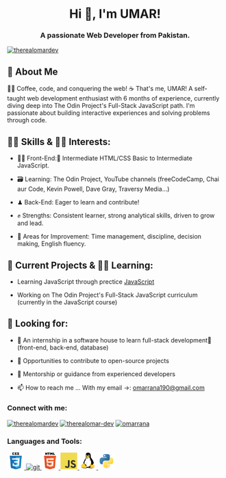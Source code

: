 <h1 align="center">Hi 👋, I'm UMAR!</h1>
<h3 align="center">A passionate Web Developer from Pakistan.</h3>


<p align="left"> <a href="https://twitter.com/therealomardev" target="blank"><img src="https://img.shields.io/twitter/follow/therealomardev?logo=twitter&style=for-the-badge" alt="therealomardev" /></a> </p>

## 🚀 About Me
🙋‍♂️ Coffee, code, and conquering the web! ☕ That's me, UMAR! A self-taught web development enthusiast with 6 months of experience, currently diving deep into The Odin Project's Full-Stack JavaScript path. I'm passionate about building interactive experiences and solving problems through code.


## 🧑‍💻 Skills & 🧑‍🏫 Interests:
- 👩‍💻 Front-End:🧩 Intermediate HTML/CSS Basic to Intermediate JavaScript.

- 🗃 Learning: The Odin Project, YouTube channels (freeCodeCamp, Chai aur Code, Kevin Powell, Dave Gray, Traversy Media...)

- ♟ Back-End: Eager to learn and contribute!

- ✊ Strengths: Consistent learner, strong analytical skills, driven to grow and lead.

- 🧗 Areas for Improvement: Time management, discipline, decision making, English fluency.

## 🧳 Current Projects & 🧑‍🏫 Learning:
- Learning JavaScript through prectice [JavaScript](https://github.com/OmarRana-dev/learning-javascript-through-practice)

- Working on The Odin Project's Full-Stack JavaScript curriculum (currently in the JavaScript course)

## 👀 Looking for:
- 🚨 An internship in a software house to learn full-stack development🚀 (front-end, back-end, database)

- 🔦 Opportunities to contribute to open-source projects

- 🫅 Mentorship or guidance from experienced developers


- 📫 How to reach me ... With my email →: omarrana190@gmail.com

<h3 align="left">Connect with me:</h3>
<p align="left">
<a href="https://twitter.com/therealomardev" target="blank"><img align="center" src="https://raw.githubusercontent.com/rahuldkjain/github-profile-readme-generator/master/src/images/icons/Social/twitter.svg" alt="therealomardev" height="30" width="40" /></a>
<a href="https://linkedin.com/in/therealomar-dev" target="blank"><img align="center" src="https://raw.githubusercontent.com/rahuldkjain/github-profile-readme-generator/master/src/images/icons/Social/linked-in-alt.svg" alt="therealomar-dev" height="30" width="40" /></a>
<a href="https://www.leetcode.com/omarrana" target="blank"><img align="center" src="https://raw.githubusercontent.com/rahuldkjain/github-profile-readme-generator/master/src/images/icons/Social/leet-code.svg" alt="omarrana" height="30" width="40" /></a>
</p>

<h3 align="left">Languages and Tools:</h3>
<p align="left"> <a href="https://www.w3schools.com/css/" target="_blank" rel="noreferrer"> <img src="https://raw.githubusercontent.com/devicons/devicon/master/icons/css3/css3-original-wordmark.svg" alt="css3" width="40" height="40"/> </a> <a href="https://git-scm.com/" target="_blank" rel="noreferrer"> <img src="https://www.vectorlogo.zone/logos/git-scm/git-scm-icon.svg" alt="git" width="40" height="40"/> </a> <a href="https://www.w3.org/html/" target="_blank" rel="noreferrer"> <img src="https://raw.githubusercontent.com/devicons/devicon/master/icons/html5/html5-original-wordmark.svg" alt="html5" width="40" height="40"/> </a> <a href="https://developer.mozilla.org/en-US/docs/Web/JavaScript" target="_blank" rel="noreferrer"> <img src="https://raw.githubusercontent.com/devicons/devicon/master/icons/javascript/javascript-original.svg" alt="javascript" width="40" height="40"/> </a> <a href="https://www.linux.org/" target="_blank" rel="noreferrer"> <img src="https://raw.githubusercontent.com/devicons/devicon/master/icons/linux/linux-original.svg" alt="linux" width="40" height="40"/> </a> <a href="https://www.python.org" target="_blank" rel="noreferrer"> <img src="https://raw.githubusercontent.com/devicons/devicon/master/icons/python/python-original.svg" alt="python" width="40" height="40"/> </a> </p>



<!---
OmarRana-dev/omarrana-dev is a ✨ special ✨ repository because its `README.md` (this file) appears on your GitHub profile.
You can click the Preview link to take a look at your changes.
--->
